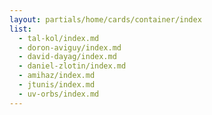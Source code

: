 ```yaml
---
layout: partials/home/cards/container/index
list:
  - tal-kol/index.md
  - doron-aviguy/index.md
  - david-dayag/index.md
  - daniel-zlotin/index.md
  - amihaz/index.md
  - jtunis/index.md
  - uv-orbs/index.md
---
```

